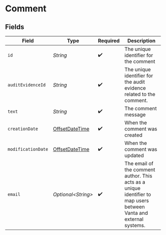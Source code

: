 # Comment


## Fields

| Field                                                                                                              | Type                                                                                                               | Required                                                                                                           | Description                                                                                                        |
| ------------------------------------------------------------------------------------------------------------------ | ------------------------------------------------------------------------------------------------------------------ | ------------------------------------------------------------------------------------------------------------------ | ------------------------------------------------------------------------------------------------------------------ |
| `id`                                                                                                               | *String*                                                                                                           | :heavy_check_mark:                                                                                                 | The unique identifier for the comment                                                                              |
| `auditEvidenceId`                                                                                                  | *String*                                                                                                           | :heavy_check_mark:                                                                                                 | The unique identifier for the audit evidence related to the comment.                                               |
| `text`                                                                                                             | *String*                                                                                                           | :heavy_check_mark:                                                                                                 | The comment message                                                                                                |
| `creationDate`                                                                                                     | [OffsetDateTime](https://docs.oracle.com/javase/8/docs/api/java/time/OffsetDateTime.html)                          | :heavy_check_mark:                                                                                                 | When the comment was created                                                                                       |
| `modificationDate`                                                                                                 | [OffsetDateTime](https://docs.oracle.com/javase/8/docs/api/java/time/OffsetDateTime.html)                          | :heavy_check_mark:                                                                                                 | When the comment was updated                                                                                       |
| `email`                                                                                                            | *Optional\<String>*                                                                                                | :heavy_check_mark:                                                                                                 | The email of the comment author. This acts as a unique identifier to map users between Vanta and external systems. |